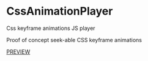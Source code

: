 # CssAnimationPlayer

Css keyframe animations JS player

Proof of concept seek-able CSS keyframe animations  

[PREVIEW](https://serg94.github.io/CssAnimationPlayer/index.html)
